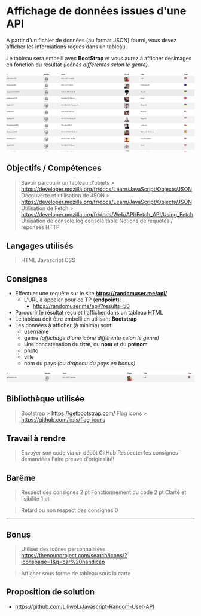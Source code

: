 # Affichage de données issues d'une API

A partir d'un fichier de données (au format JSON) fourni, vous devez afficher les informations reçues dans un tableau.

Le tableau sera embelli avec **BootStrap** et vous aurez à afficher desimages en fonction du résultat *(icônes différentes selon le genre)*.

![readme_docs/img.png](readme_docs/img.png)

## Objectifs / Compétences

> Savoir parcourir un tableau d'objets
	> https://developer.mozilla.org/fr/docs/Learn/JavaScript/Objects/JSON
> Découverte et utilisation de JSON
	> https://developer.mozilla.org/fr/docs/Learn/JavaScript/Objects/JSON
> Utilisation de Fetch
	> https://developer.mozilla.org/fr/docs/Web/API/Fetch_API/Using_Fetch
> Utilisation de console.log console.table
> Notions de requêtes / réponses HTTP

## Langages utilisés

> HTML
> Javascript
> CSS

##  Consignes

- Effectuer une requête sur le site **https://randomuser.me/api/**
	- L'URL à appeler pour ce TP (**endpoint**):
		- https://randomuser.me/api/?results=50
- Parcourir le résultat reçu et l'afficher dans un tableau HTML
- Le tableau doit être embelli en utilisant **Bootstrap**
- Les données à afficher (à minima) sont:
	- username
	- genre *(affichage d'une icône différente selon le genre)*
	- Une concaténation du **titre**, du **nom** et du **prénom**
	- photo
	- ville
	- nom du pays *(ou drapeau du pays en bonus)*

![readme_docs/img2.png](readme_docs/img2.png)


## Bibliothèque utilisée

> Bootstrap
	> https://getbootstrap.com/
> Flag icons
	> https://github.com/lipis/flag-icons


## Travail à rendre

> Envoyer son code via un dépôt GitHub
> Respecter les consignes demandées
> Faire preuve d'originalité!

## Barême

> Respect des consignes     2 pt
> Fonctionnement du code    2 pt
> Clarté et lisibilité      1 pt

> Retard ou non respect des consignes 0

***

## Bonus

> Utiliser des icônes personnalisées
> https://thenounproject.com/search/icons/?iconspage=1&q=car%20handicap

> Afficher sous forme de tableau sous la carte


## Proposition de solution

- https://github.com/LiliwoL/Javascript-Random-User-API